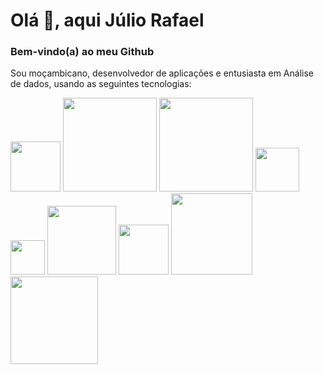 # Olá 👋, aqui Júlio Rafael

### Bem-vindo(a) ao meu Github

Sou moçambicano, desenvolvedor de aplicações e entusiasta em Análise de dados, usando as seguintes tecnologias:

<img src="https://www.php.net/images/logos/new-php-logo.png" data-canonical-src="https://www.php.net/images/logos/new-php-logo.png" width="80"/> <img src="https://logodix.com/logo/1796948.png" data-canonical-src="https://logodix.com/logo/1796948.png" width="150"/> <img src="https://www.python.org/static/community_logos/python-logo.png" data-canonical-src="https://www.python.org/static/community_logos/python-logo.png" width="150"/> <img src="https://www.r-project.org/logo/Rlogo.png" data-canonical-src="https://www.r-project.org/logo/Rlogo.png" width="70"/> <img src="https://seeklogo.com/images/J/javascript-js-logo-2949701702-seeklogo.com.png" data-canonical-src="https://seeklogo.com/images/J/javascript-js-logo-2949701702-seeklogo.com.png" width="55"/> <img src="https://1000logos.net/wp-content/uploads/2020/09/Java-Logo.png" data-canonical-src="https://1000logos.net/wp-content/uploads/2020/09/Java-Logo.png" width="110"/> <img src="https://opendatakit.org/assets/images/odk-logo.png" data-canonical-src="https://opendatakit.org/assets/images/odk-logo.png" width="80"/> <img src="https://dhis2.org/wp-content/uploads/dhis2-logo-rgb-positive.svg" data-canonical-src="https://dhis2.org/wp-content/uploads/dhis2-logo-rgb-positive.svg" width="130"/> <img src="https://www.gstatic.com/devrel-devsite/prod/v43ebc0c2e4388c8943853f747aa71a1377aff55ab9911c04adbe21ac9f60d685/firebase/images/lockup.png" data-canonical-src="https://www.gstatic.com/devrel-devsite/prod/v43ebc0c2e4388c8943853f747aa71a1377aff55ab9911c04adbe21ac9f60d685/firebase/images/lockup.png" width="140"/>
